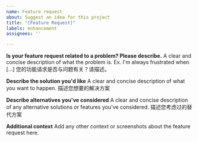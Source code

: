 ```yaml
---
name: Feature request
about: Suggest an idea for this project
title: "[Feature Request]"
labels: enhancement
assignees: ''

---
```


**Is your feature request related to a problem? Please describe.**
A clear and concise description of what the problem is. Ex. I'm always frustrated when [...]
您的功能请求是否与问题有关？请描述。

**Describe the solution you'd like**
A clear and concise description of what you want to happen.
描述您想要的解决方案

**Describe alternatives you've considered**
A clear and concise description of any alternative solutions or features you've considered.
描述您考虑过的替代方案

**Additional context**
Add any other context or screenshots about the feature request here.
